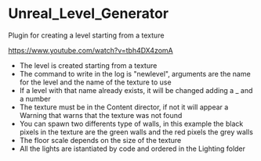 # Unreal_Level_Generator
 Plugin for creating a level starting from a texture

https://www.youtube.com/watch?v=tbh4DX4zomA

- The level is created starting from a texture
- The command to write in the log is "newlevel", arguments are the name for the level and the name of the texture to use
- If a level with that name already exists, it will be changed adding a _ and a number
- The texture must be in the Content director, if not it will appear a Warning that warns that the texture was not found
- You can spawn two differents type of walls, in this example the black pixels in the texture are the green walls and the red pixels the grey walls
- The floor scale depends on the size of the texture
- All the lights are istantiated by code and ordered in the Lighting folder
